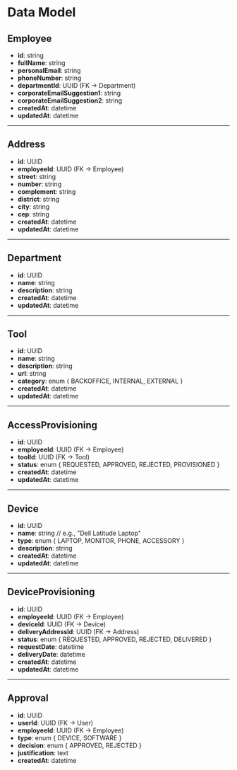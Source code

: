 # Data Model

## Employee
- **id**: string  
- **fullName**: string  
- **personalEmail**: string  
- **phoneNumber**: string  
- **departmentId**: UUID (FK → Department)  
- **corporateEmailSuggestion1**: string  
- **corporateEmailSuggestion2**: string  
- **createdAt**: datetime  
- **updatedAt**: datetime  

---

## Address
- **id**: UUID  
- **employeeId**: UUID (FK → Employee)  
- **street**: string  
- **number**: string  
- **complement**: string  
- **district**: string  
- **city**: string  
- **cep**: string  
- **createdAt**: datetime  
- **updatedAt**: datetime  

---

## Department
- **id**: UUID  
- **name**: string  
- **description**: string  
- **createdAt**: datetime  
- **updatedAt**: datetime  

---

## Tool
- **id**: UUID  
- **name**: string  
- **description**: string  
- **url**: string  
- **category**: enum { BACKOFFICE, INTERNAL, EXTERNAL }  
- **createdAt**: datetime  
- **updatedAt**: datetime  

---

## AccessProvisioning
- **id**: UUID  
- **employeeId**: UUID (FK → Employee)  
- **toolId**: UUID (FK → Tool)  
- **status**: enum { REQUESTED, APPROVED, REJECTED, PROVISIONED }  
- **createdAt**: datetime  
- **updatedAt**: datetime  

---

## Device
- **id**: UUID  
- **name**: string // e.g., "Dell Latitude Laptop"  
- **type**: enum { LAPTOP, MONITOR, PHONE, ACCESSORY }  
- **description**: string  
- **createdAt**: datetime  
- **updatedAt**: datetime  

---

## DeviceProvisioning
- **id**: UUID  
- **employeeId**: UUID (FK → Employee)  
- **deviceId**: UUID (FK → Device)  
- **deliveryAddressId**: UUID (FK → Address)  
- **status**: enum { REQUESTED, APPROVED, REJECTED, DELIVERED }  
- **requestDate**: datetime  
- **deliveryDate**: datetime  
- **createdAt**: datetime  
- **updatedAt**: datetime  

---

## Approval
- **id**: UUID  
- **userId**: UUID (FK → User)  
- **employeeId**: UUID (FK → Employee)  
- **type**: enum { DEVICE, SOFTWARE }  
- **decision**: enum { APPROVED, REJECTED }  
- **justification**: text  
- **createdAt**: datetime  
